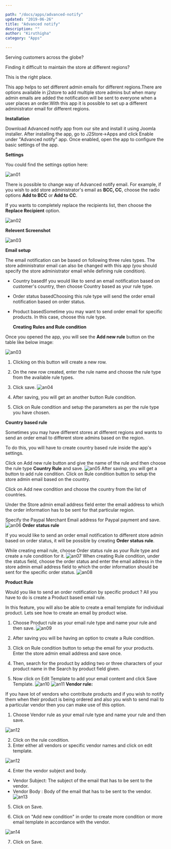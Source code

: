 ```yaml
---

path: "/docs/apps/advanced-notify"
updated: "2019-06-26"
title: "Advanced notify"
description: ""
author: "Kiruthigha"
category: "Apps"

---
```


Serving customers across the globe?

Finding it difficult to maintain the store at different regions?

This is the right place.

This app helps to set different admin emails for different regions.There are options available in j2store to add multiple store admins but when many admin emails are added the notification will be sent to everyone when a user places an order.With this app it is possible to set up a different administrator email for different regions.

**Installation**

Download Advanced notify app from our site and install it using Joomla installer.
After installing the app, go to J2Store->Apps and click Enable under "Advanced notify" app.
Once enabled, open the app to configure the basic settings of the app.

**Settings**

You could find the settings option here:

![an01](https://raw.githubusercontent.com/j2store/doc-images/master//apps/Advanced_notify/adv-notify-01.png)

There is possible to change way of Advanced notify email. For example, if you wish to add store administrator's email as **BCC, CC**, choose the radio options **Add to BCC** or **Add to CC**.

If you wants to completely replace the recipients list, then choose the **Replace Recipient** option.

![an02](https://raw.githubusercontent.com/j2store/doc-images/master//apps/Advanced_notify/adv-notify-02.png)


**Relevent Screenshot**

![an03](https://raw.githubusercontent.com/j2store/doc-images/master//apps/Advanced_notify/adv-notify-03.png)

	

**Email setup**

The email notification can be based on following three rules types. The store administrator email can also be changed with this app (you should specify the store administrator email while defining rule condition).

* Country basedIf you would like to send an email notification based on customer's country, then choose Country based as your rule type.
* Order status basedChoosing this rule type will send the order email notification based on order status.
* Product basedSometime you may want to send order email for specific products. In this case, choose this rule type.

 
  **Creating Rules and Rule condition**

Once you opened the app, you will see the **Add new rule** button on the table like below image:

![an03](https://raw.githubusercontent.com/j2store/doc-images/master//apps/Advanced_notify/adv-notify-03.png)

1. Clicking on this button will create a new row.
2. On the new row created, enter the rule name and choose the rule type from the available rule types.
3. Click save.
![an04](https://raw.githubusercontent.com/j2store/doc-images/master//apps/Advanced_notify/adv-notify-04.png)
4. After saving, you will get an another button Rule condition.

5. Click on Rule condition and setup the parameters as per the rule type you have chosen.

**Country based rule**

Sometimes you may have different stores at different regions and wants to send an order email to different store admins based on the region.

To do this, you will have to create country based rule inside the app's settings.

Click on Add new rule button and give the name of the rule and then choose the rule type **Country Rule** and save.
![an05](https://raw.githubusercontent.com/j2store/doc-images/master//apps/Advanced_notify/adv-notify-05.png)
After saving, you will get a button to add rule condition. Click on Rule condition button to setup the store admin email based on the country.

Click on Add new condition and choose the country from the list of countries.

Under the Store admin email address field enter the email address to which the order information has to be sent for that particular region.

Specify the Paypal Merchant Email address for Paypal payment and save.
![an06](https://raw.githubusercontent.com/j2store/doc-images/master//apps/Advanced_notify/adv-notify-06.png)
**Order status rule**

If you would like to send an order email notification to different store admin based on order status, it will be possible by creating **Order status rule**.

While creating email rule, choose Order status rule as your Rule type and create a rule condition for it.
![an07](https://raw.githubusercontent.com/j2store/doc-images/master//apps/Advanced_notify/adv-notify-07.png)
When creating Rule condition, under the status field, choose the order status and enter the email address in the store admin email address field to which the order information should be sent for the specific order status.
![an08](https://raw.githubusercontent.com/j2store/doc-images/master//apps/Advanced_notify/adv-notify-08.png)

**Product Rule**

Would you like to send an order notification by specific product ? All you have to do is create a Product based email rule.

In this feature, you will also be able to create a email template for individual product. Lets see how to create an email by product wise.

1. Choose Product rule as your email rule type and name your rule and then save.
![an09](https://raw.githubusercontent.com/j2store/doc-images/master//apps/Advanced_notify/adv-notify-09.png)

2. After saving you will be having an option to create a Rule condition.

3. Click on Rule condition button to setup the email for your products. Enter the store admin email address and save once.

4. Then, search for the product by adding two or three characters of your product name in the Search by product field given.

5. Now click on Edit Template to add your email content and click Save Template.
![an10](https://raw.githubusercontent.com/j2store/doc-images/master//apps/Advanced_notify/adv-notify-10.png)
![an11](https://raw.githubusercontent.com/j2store/doc-images/master//apps/Advanced_notify/adv-notify-11.png)
**Vendor rule:**

If you have lot of vendors who contribute products and if you wish to notify them when their product is being ordered and also you wish to send mail to a particular vendor then you can make use of this option.

1. Choose Vendor rule as your email rule type and name your rule and then save.

![an12](https://raw.githubusercontent.com/j2store/doc-images/master//apps/Advanced_notify/adv-notify-12.png)
 
2. Click on the rule condition.
3.  Enter either  all vendors or specific vendor names and click on edit template.

![an12](https://raw.githubusercontent.com/j2store/doc-images/master//apps/Advanced_notify/adv-notify-12.png)

4. Enter the vendor subject and body.

* Vendor Subject: The subject of the email that has to be sent to the vendor.
* Vendor Body : Body of the email that has to be sent to the vendor.
![an13](https://raw.githubusercontent.com/j2store/doc-images/master//apps/Advanced_notify/adv-notify-13.png)
5. Click on Save.

6. Click on "Add new condition" in order to create more condition or more email template in accordance with the vendor.

![an14](https://raw.githubusercontent.com/j2store/doc-images/master//apps/Advanced_notify/adv-notify-14.png)

7. Click on Save.